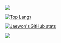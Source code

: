 <img src="https://capsule-render.vercel.app/api?type=waving&color=BDBDC8&height=150&section=header" />

[![Top Langs](https://jwim5819-github-readme-stats.vercel.app/api/top-langs/?username=jwim5819&cache_seconds=0)](https://github.com/anuraghazra/github-readme-stats)

[![Jaewon's GitHub stats](https://jwim5819-github-readme-stats.vercel.app/api?username=jwim5819&count_private=true&show_icons=true&include_all_commits=true&theme=radical&cache_seconds=0)](https://github.com/anuraghazra/github-readme-stats)

<img src="https://capsule-render.vercel.app/api?type=waving&color=BDBDC8&height=150&section=footer" />
